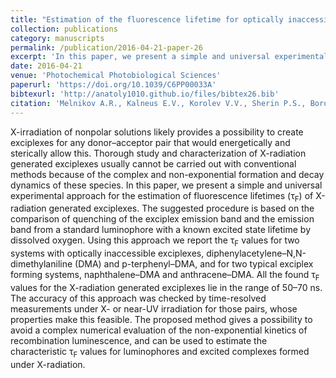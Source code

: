 ```yaml
---
title: "Estimation of the fluorescence lifetime for optically inaccessible exciplexes in nonpolar solutions under ionizing irradiation"
collection: publications
category: manuscripts
permalink: /publication/2016-04-21-paper-26
excerpt: 'In this paper, we present a simple and universal experimental approach for the estimation of fluorescence lifetimes of X-radiation generated exciplexes'
date: 2016-04-21
venue: 'Photochemical Photobiological Sciences'
paperurl: 'https://doi.org/10.1039/C6PP00033A'
bibtexurl: 'http://anatoly1010.github.io/files/bibtex26.bib'
citation: 'Melnikov A.R., Kalneus E.V., Korolev V.V., Sherin P.S., Borovkov V.I., Stass D.V. &quot;Estimation of the fluorescence lifetime for optically inaccessible exciplexes in nonpolar solutions under ionizing irradiation&quot; <i>Photochem. Photobiol. Sci.</i>. 2016. 15(6). P. 767-778.'
---
```

X-irradiation of nonpolar solutions likely provides a possibility to create exciplexes for any donor–acceptor pair that would energetically and sterically allow this. Thorough study and characterization of X-radiation generated exciplexes usually cannot be carried out with conventional methods because of the complex and non-exponential formation and decay dynamics of these species. In this paper, we present a simple and universal experimental approach for the estimation of fluorescence lifetimes (τ<sub>F</sub>) of X-radiation generated exciplexes. The suggested procedure is based on the comparison of quenching of the exciplex emission band and the emission band from a standard luminophore with a known excited state lifetime by dissolved oxygen. Using this approach we report the τ<sub>F</sub> values for two systems with optically inaccessible exciplexes, diphenylacetylene–N,N-dimethylaniline (DMA) and p-terphenyl–DMA, and for two typical exciplex forming systems, naphthalene–DMA and anthracene–DMA. All the found τ<sub>F</sub> values for the X-radiation generated exciplexes lie in the range of 50–70 ns. The accuracy of this approach was checked by time-resolved measurements under X- or near-UV irradiation for those pairs, whose properties make this feasible. The proposed method gives a possibility to avoid a complex numerical evaluation of the non-exponential kinetics of recombination luminescence, and can be used to estimate the characteristic τ<sub>F</sub> values for luminophores and excited complexes formed under X-radiation.